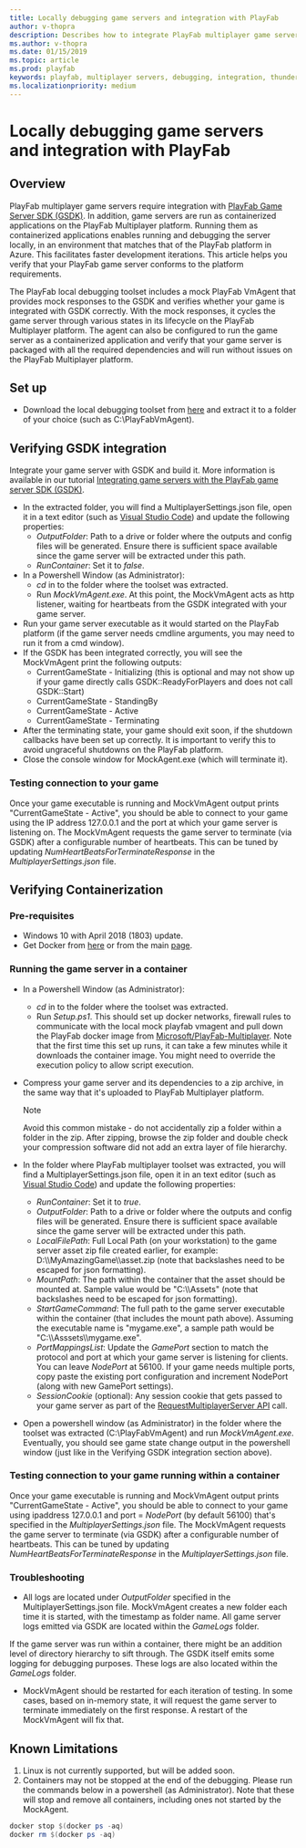 ```yaml
---
title: Locally debugging game servers and integration with PlayFab
author: v-thopra
description: Describes how to integrate PlayFab multiplayer game servers with the PlayFab Game Server SDK (GSDK) and verify and debug the integration.  
ms.author: v-thopra
ms.date: 01/15/2019
ms.topic: article
ms.prod: playfab
keywords: playfab, multiplayer servers, debugging, integration, thunderhead, playfab game server sdk
ms.localizationpriority: medium
---
```


# Locally debugging game servers and integration with PlayFab

## Overview

PlayFab multiplayer game servers require integration with [PlayFab Game Server SDK (GSDK)](https://api.playfab.com/docs/tutorials/landing-tournaments/multiplayer-servers-2.0/integrating-your-game-server-with-playfab-multiplayer-platform). In addition, game servers are run as containerized applications on the PlayFab Multiplayer platform. Running them as containerized applications enables running and debugging the server locally, in an environment that matches that of the PlayFab platform in Azure. This facilitates faster development iterations. This article helps you verify that your PlayFab game server conforms to the platform requirements.  

The PlayFab local debugging toolset includes a mock PlayFab VmAgent that provides mock responses to the GSDK and verifies whether your game is integrated with GSDK correctly. With the mock responses, it cycles the game server through various states in its lifecycle on the PlayFab Multiplayer platform. The agent can also be configured to run the game server as a containerized application and verify that your game server is packaged with all the required dependencies and will run without issues on the PlayFab Multiplayer platform.

## Set up

- Download the local debugging toolset from [here](https://github.com/PlayFab/LocalMultiplayerAgent/releases) and extract it to a folder of your choice (such as C:\PlayFabVmAgent).  

## Verifying GSDK integration

Integrate your game server with GSDK and build it. More information is available in our tutorial [Integrating game servers with the PlayFab game server SDK (GSDK)](https://api.playfab.com/docs/tutorials/landing-tournaments/multiplayer-servers-2.0/integrating-your-game-server-with-playfab-multiplayer-platform).  

- In the extracted folder, you will find a MultiplayerSettings.json file, open it in a text editor (such as [Visual Studio Code](https://code.visualstudio.com/download)) and update the following properties:  
  - *OutputFolder*: Path to a drive or folder where the outputs and config files will be generated. Ensure there is sufficient space available since the game server will be extracted under this path.
  - *RunContainer*: Set it to *false*.
- In a Powershell Window (as Administrator):  
  - *cd* in to the folder where the toolset was extracted.
  - Run *MockVmAgent.exe*. At this point, the MockVmAgent acts as http listener, waiting for heartbeats from the GSDK integrated with your game server. 
- Run your game server executable as it would started on the PlayFab platform (if the game server needs cmdline arguments, you may need to run it from a cmd window).
- If the GSDK has been integrated correctly, you will see the MockVmAgent print the following outputs:  
  - CurrentGameState - Initializing (this is optional and may not show up if your game directly calls GSDK::ReadyForPlayers and does not call GSDK::Start)
  - CurrentGameState - StandingBy  
  - CurrentGameState - Active
  - CurrentGameState - Terminating
- After the terminating state, your game should exit soon, if the shutdown callbacks have been set up correctly. It is important to verify this to avoid ungraceful shutdowns on the PlayFab platform. 
- Close the console window for MockAgent.exe (which will terminate it).

### Testing connection to your game

Once your game executable is running and MockVmAgent output prints "CurrentGameState - Active", you should be able to connect to your game using the IP address 127.0.0.1 and the port at which your game server is listening on. The MockVmAgent requests the game server to terminate (via GSDK) after a configurable number of heartbeats. This can be tuned by updating *NumHeartBeatsForTerminateResponse* in the *MultiplayerSettings.json* file.

## Verifying Containerization

### Pre-requisites

- Windows 10 with April 2018 (1803) update.  
- Get Docker from [here](https://download.docker.com/win/stable/Docker%20for%20Windows%20Installer.exe) or from the main [page](https://www.docker.com/products/docker-desktop).

### Running the game server in a container

- In a Powershell Window (as Administrator):  
  - *cd* in to the folder where the toolset was extracted.  
  - Run *Setup.ps1*. This should set up docker networks, firewall rules to communicate with the local mock playfab vmagent and pull down the PlayFab docker image from [Microsoft/PlayFab-Multiplayer](https://hub.docker.com/r/microsoft/playfab-multiplayer/). Note that the first time this set up runs, it can take a few minutes while it downloads the container image. You might need to override the execution policy to allow script execution.

- Compress your game server and its dependencies to a zip archive, in the same way that it's uploaded to PlayFab Multiplayer platform.

  > [!NOTE]
  > Avoid this common mistake - do not accidentally zip a folder within a folder in the zip. After zipping, browse the zip folder and double check your compression software did not add an extra layer of file hierarchy.

- In the folder where PlayFab multiplayer toolset was extracted, you will find a MultiplayerSettings.json file, open it in an text editor (such as [Visual Studio Code](https://code.visualstudio.com/download)) and update the following properties:
  - *RunContainer*: Set it to *true*.
  - *OutputFolder*: Path to a drive or folder where the outputs and config files will be generated. Ensure there is sufficient space available since the game server will be extracted under this path.
  - *LocalFilePath*: Full Local Path (on your workstation) to the game server asset zip file created earlier, for example: D:\\\\MyAmazingGame\\\\asset.zip (note that backslashes need to be escaped for json formatting).
  - *MountPath*: The path within the container that the asset should be mounted at. Sample value would be "C:\\\\Assets" (note that backslashes need to be escaped for json formatting).
  - *StartGameCommand*: The full path to the game server executable within the container (that includes the mount path above). Assuming the executable name is "mygame.exe", a sample path would be "C:\\\\Asssets\\\\mygame.exe".
  - *PortMappingsList*: Update the *GamePort* section to match the protocol and port at which your game server is listening for clients. You can leave *NodePort* at 56100. If your game needs multiple ports, copy paste the existing port configuration and increment NodePort (along with new GamePort settings).
  - *SessionCookie* (optional): Any session cookie that gets passed to your game server as part of the [RequestMultiplayerServer API](xref:titleid.playfabapi.com.multiplayer.multiplayerserver.requestmultiplayerserver) call.

- Open a powershell window (as Administrator) in the folder where the toolset was extracted (C:\PlayFabVmAgent) and run *MockVmAgent.exe*. Eventually, you should see game state change output in the powershell window (just like in the Verifying GSDK integration section above).

### Testing connection to your game running within a container

Once your game executable is running and MockVmAgent output prints "CurrentGameState - Active", you should be able to connect to your game using ipaddress 127.0.0.1 and port = *NodePort* (by default 56100) that's specified in the *MultiplayerSettings.json* file. The MockVmAgent requests the game server to terminate (via GSDK) after a configurable number of heartbeats. This can be tuned by updating *NumHeartBeatsForTerminateResponse* in the *MultiplayerSettings.json* file.

### Troubleshooting

- All logs are located under *OutputFolder* specified in the MultiplayerSettings.json file. MockVmAgent creates a new folder each time it is started, with the timestamp as folder name. All game server logs emitted via GSDK are located within the *GameLogs* folder.

If the game server was run within a container, there might be an addition level of directory hierarchy to sift through. The GSDK itself emits some logging for debugging purposes. These logs are also located within the *GameLogs* folder.
  
- MockVmAgent should be restarted for each iteration of testing. In some cases, based on in-memory state, it will request the game server to terminate immediately on the first response. A restart of the MockVmAgent will fix that.

## Known Limitations

1. Linux is not currently supported, but will be added soon.
2. Containers may not be stopped at the end of the debugging. Please run the commands below in a powershell (as Administrator). Note that these will stop and remove all containers, including ones not started by the MockAgent.

```powershell
docker stop $(docker ps -aq)
docker rm $(docker ps -aq)  
```
